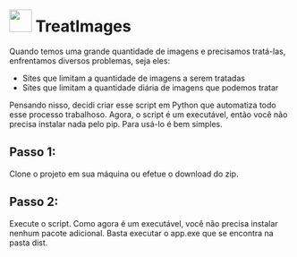 # <img width="40px" src="https://cdn.jsdelivr.net/gh/devicons/devicon/icons/python/python-original.svg" /> TreatImages
Quando temos uma grande quantidade de imagens e precisamos tratá-las, enfrentamos diversos problemas, seja eles:
<ul>
  <li>Sites que limitam a quantidade de imagens a serem tratadas</li>
  <li>Sites que limitam a quantidade diária de imagens que podemos tratar</li>
</ul>
Pensando nisso, decidi criar esse script em Python que automatiza todo esse processo trabalhoso. Agora, o script é um executável, então você não precisa instalar nada pelo pip. Para usá-lo é bem simples.

## Passo 1:
Clone o projeto em sua máquina ou efetue o download do zip.

## Passo 2:
Execute o script. Como agora é um executável, você não precisa instalar nenhum pacote adicional. Basta executar o app.exe que se encontra na pasta dist. 
